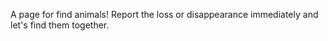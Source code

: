 A page for find animals! Report the loss or disappearance immediately and let's find them together.
